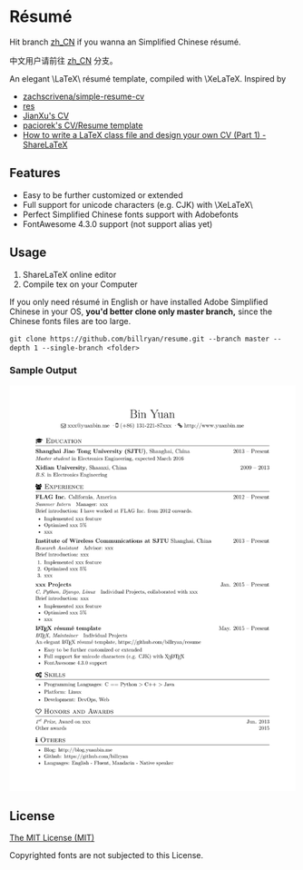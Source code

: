 # Résumé

Hit branch [zh_CN](https://github.com/billryan/resume/tree/zh_CN) if you wanna an Simplified Chinese résumé.

中文用户请前往 [zh_CN](https://github.com/billryan/resume/tree/zh_CN) 分支。

An elegant \LaTeX\ résumé template, compiled with \XeLaTeX. Inspired by 

- [zachscrivena/simple-resume-cv](https://github.com/zachscrivena/simple-resume-cv)
- [res](https://www.ctan.org/pkg/res)
- [JianXu's CV](http://www.jianxu.net/en/files/JianXu_CV.pdf)
- [paciorek's CV/Resume template](http://www.stat.berkeley.edu/~paciorek/computingTips/Latex_template_creating_CV_.html)
- [How to write a LaTeX class file and design your own CV (Part 1) - ShareLaTeX](https://www.sharelatex.com/blog/2011/03/27/how-to-write-a-latex-class-file-and-design-your-own-cv.html)

## Features

- Easy to be further customized or extended
- Full support for unicode characters (e.g. CJK) with \XeLaTeX\
- Perfect Simplified Chinese fonts support with Adobefonts
- FontAwesome 4.3.0 support (not support alias yet)

## Usage

1. ShareLaTeX online editor
2. Compile tex on your Computer

If you only need résumé in English or have installed Adobe Simplified Chinese in your OS, **you'd better clone only master branch,** since the Chinese fonts files are too large.

```
git clone https://github.com/billryan/resume.git --branch master --depth 1 --single-branch <folder>
```

### Sample Output

![resume.png](./resume.png)

## License

[The MIT License (MIT)](http://opensource.org/licenses/MIT)

Copyrighted fonts are not subjected to this License.
